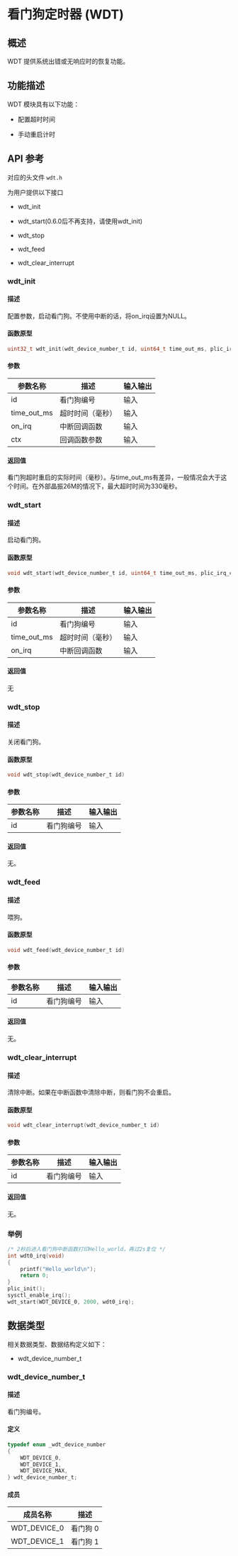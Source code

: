 # 看门狗定时器 (WDT)

## 概述

WDT 提供系统出错或无响应时的恢复功能。

## 功能描述

WDT 模块具有以下功能：

- 配置超时时间

- 手动重启计时

## API 参考

对应的头文件 `wdt.h`

为用户提供以下接口

- wdt\_init

- wdt\_start(0.6.0后不再支持，请使用wdt\_init)

- wdt\_stop

- wdt\_feed

- wdt\_clear\_interrupt

### wdt\_init

#### 描述

配置参数，启动看门狗。不使用中断的话，将on_irq设置为NULL。

#### 函数原型

```c
uint32_t wdt_init(wdt_device_number_t id, uint64_t time_out_ms, plic_irq_callback_t on_irq, void *ctx)
```

#### 参数

| 参数名称         |   描述           |  输入输出  |
| --------------- | ---------------  | --------- |
| id              | 看门狗编号        | 输入       |
| time\_out\_ms   | 超时时间（毫秒）   | 输入      |
| on\_irq         | 中断回调函数      | 输入       |
| ctx             | 回调函数参数      | 输入       |

#### 返回值

看门狗超时重启的实际时间（毫秒）。与time\_out\_ms有差异，一般情况会大于这个时间。在外部晶振26M的情况下，最大超时时间为330毫秒。

### wdt\_start

#### 描述

启动看门狗。

#### 函数原型

```c
void wdt_start(wdt_device_number_t id, uint64_t time_out_ms, plic_irq_callback_t on_irq)
```

#### 参数

| 参数名称         |   描述           |  输入输出  |
| --------------- | ---------------  | --------- |
| id              | 看门狗编号        | 输入       |
| time\_out\_ms   | 超时时间（毫秒）   | 输入      |
| on\_irq          | 中断回调函数     | 输入       |

#### 返回值

无

### wdt\_stop

#### 描述

关闭看门狗。

#### 函数原型

```c
void wdt_stop(wdt_device_number_t id)
```

#### 参数

| 参数名称         |   描述           |  输入输出  |
| --------------- | ---------------  | --------- |
| id              | 看门狗编号        | 输入       |

#### 返回值

无。

### wdt\_feed

#### 描述

喂狗。

#### 函数原型

```c
void wdt_feed(wdt_device_number_t id)
```

#### 参数

| 参数名称         |   描述           |  输入输出  |
| --------------- | ---------------  | --------- |
| id              | 看门狗编号        | 输入       |

#### 返回值

无。

### wdt\_clear\_interrupt

#### 描述

清除中断。如果在中断函数中清除中断，则看门狗不会重启。

#### 函数原型

```c
void wdt_clear_interrupt(wdt_device_number_t id)
```

#### 参数

| 参数名称         |   描述           |  输入输出  |
| --------------- | ---------------  | --------- |
| id              | 看门狗编号        | 输入       |

#### 返回值

无。

### 举例

```c
/* 2秒后进入看门狗中断函数打印Hello_world，再过2s复位 */
int wdt0_irq(void)
{
    printf("Hello_world\n");
    return 0;
}
plic_init();
sysctl_enable_irq();
wdt_start(WDT_DEVICE_0, 2000, wdt0_irq);
```

## 数据类型

相关数据类型、数据结构定义如下：

- wdt\_device\_number\_t

### wdt\_device\_number\_t

#### 描述

看门狗编号。

#### 定义

```c
typedef enum _wdt_device_number
{
    WDT_DEVICE_0,
    WDT_DEVICE_1,
    WDT_DEVICE_MAX,
} wdt_device_number_t;
```

#### 成员

| 成员名称         | 描述         |
| --------------- | ------------ |
| WDT\_DEVICE\_0  | 看门狗 0      |
| WDT\_DEVICE\_1  | 看门狗 1      |